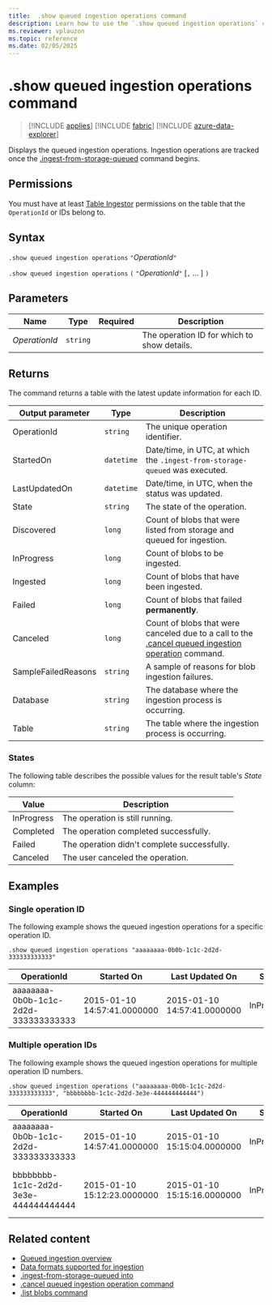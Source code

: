 ```yaml
---
title:  .show queued ingestion operations command
description: Learn how to use the `.show queued ingestion operations` command to view a log of the queued ingestion operations that are currently running or completed.
ms.reviewer: vplauzon
ms.topic: reference
ms.date: 02/05/2025
---
```


# .show queued ingestion operations command

> [!INCLUDE [applies](../../includes/applies-to-version/applies.md)] [!INCLUDE [fabric](../../includes/applies-to-version/fabric.md)] [!INCLUDE [azure-data-explorer](../../includes/applies-to-version/azure-data-explorer.md)]

Displays the queued ingestion operations. Ingestion operations are tracked once the [.ingest-from-storage-queued](ingest-from-storage-queued.md) command begins.

## Permissions

You must have at least [Table Ingestor](../../access-control/role-based-access-control.md) permissions on the table that the `OperationId` or IDs belong to.

## Syntax

`.show queued ingestion operations` `"`*OperationId*`"`

`.show queued ingestion operations` `(` `"`*OperationId*`"` [`,` ... ] `)`

## Parameters

|Name|Type|Required|Description|
|--|--|--|--|
| *OperationId* | `string` | | The operation ID for which to show details.|

## Returns

The command returns a table with the latest update information for each ID.

|Output parameter |Type |Description|
|---|---|---|
|OperationId | `string` |The unique operation identifier.|
|StartedOn | `datetime` |Date/time, in UTC, at which the `.ingest-from-storage-queued` was executed.|
|LastUpdatedOn | `datetime` |Date/time, in UTC, when the status was updated.|
|State | `string` |The state of the operation.|
|Discovered | `long` |Count of blobs that were listed from storage and queued for ingestion.|
|InProgress | `long` |Count of blobs to be ingested.|
|Ingested | `long` |Count of blobs that have been ingested.|
|Failed | `long` |Count of blobs that failed **permanently**.|
|Canceled | `long` |Count of blobs that were canceled due to a call to the [.cancel queued ingestion operation](cancel-queued-ingestion-operation-command.md) command.|
|SampleFailedReasons | `string` |A sample of reasons for blob ingestion failures.|
|Database | `string` |The database where the ingestion process is occurring.|
|Table | `string` | The table where the ingestion process is occurring.|

### States

The following table describes the possible values for the result table's *State* column:

| Value | Description |
|--|--|
| InProgress | The operation is still running. |
| Completed | The operation completed successfully. |
| Failed | The operation didn't complete successfully. |
| Canceled | The user canceled the operation. |

## Examples

### Single operation ID

The following example shows the queued ingestion operations for a specific operation ID.

```kusto
.show queued ingestion operations "aaaaaaaa-0b0b-1c1c-2d2d-333333333333"
```

|OperationId|Started On |Last Updated On |State |Discovered |InProgress|Ingested |Failed|Canceled |SampleFailedReasons|Database|Table|
|--|--|--|--|--|--|--|--|--|--|--|--|
|aaaaaaaa-0b0b-1c1c-2d2d-333333333333 |2015-01-10 14:57:41.0000000 |2015-01-10 14:57:41.0000000|InProgress | 10387 |9391 |995 |1 |0 | Stream with ID '*****.csv' has a malformed CSV format*|MyDatabase|MyTable|

### Multiple operation IDs

The following example shows the queued ingestion operations for multiple operation ID numbers.

```kusto
.show queued ingestion operations ("aaaaaaaa-0b0b-1c1c-2d2d-333333333333", "bbbbbbbb-1c1c-2d2d-3e3e-444444444444")
```

|OperationId|Started On |Last Updated On |State |Discovered |InProgress|Ingested |Failed|Canceled |SampleFailedReasons|Database|Table|
|--|--|--|--|--|--|--|--|--|--|--|--|
|aaaaaaaa-0b0b-1c1c-2d2d-333333333333 |2015-01-10 14:57:41.0000000 |2015-01-10 15:15:04.0000000|InProgress | 10387 |9391 |995 |1 |0 | Stream with ID '*****.csv' has a malformed CSV format*|MyDatabase|MyTable|
|bbbbbbbb-1c1c-2d2d-3e3e-444444444444 |2015-01-10 15:12:23.0000000 |2015-01-10 15:15:16.0000000|InProgress | 25635 |25489 |145 |1 |0 | Unknown error occurred: Exception of type 'System.Exception' was thrown|MyDatabase|MyOtherTable|

## Related content

* [Queued ingestion overview](queued-ingestion-overview.md)
* [Data formats supported for ingestion](../../ingestion-supported-formats.md)
* [.ingest-from-storage-queued into](ingest-from-storage-queued.md)
* [.cancel queued ingestion operation command](cancel-queued-ingestion-operation-command.md)
* [.list blobs command](list-blobs.md)
